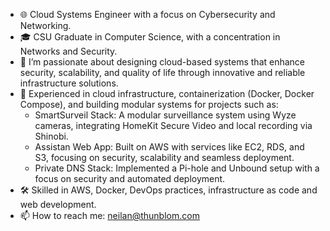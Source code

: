 - 🌐 Cloud Systems Engineer with a focus on Cybersecurity and Networking.
- 🎓 CSU Graduate in Computer Science, with a concentration in Networks and Security.
- 🔧 I’m passionate about designing cloud-based systems that enhance security, scalability, and quality of life through innovative and reliable infrastructure solutions.
- 🚀 Experienced in cloud infrastructure, containerization (Docker, Docker Compose), and building modular systems for projects such as:
  - SmartSurveil Stack: A modular surveillance system using Wyze cameras, integrating HomeKit Secure Video and local recording via Shinobi.
  - Assistan Web App: Built on AWS with services like EC2, RDS, and S3, focusing on security, scalability and seamless deployment.
  - Private DNS Stack: Implemented a Pi-hole and Unbound setup with a focus on security and automated deployment.
- 🛠️ Skilled in AWS, Docker, DevOps practices, infrastructure as code and web development.
- 📫 How to reach me: neilan@thunblom.com
